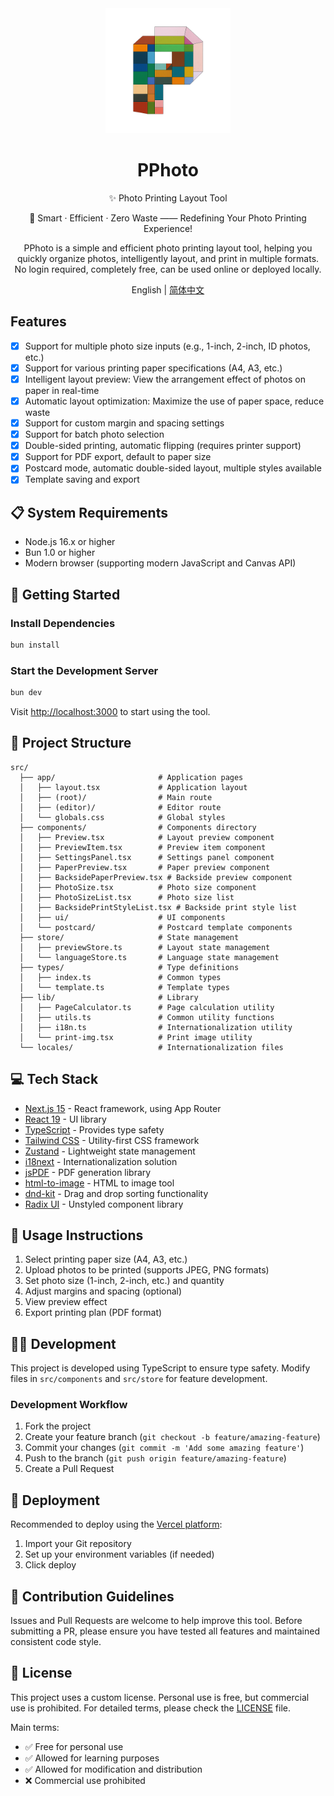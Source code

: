 <div align="center">

<img src="public/logo.png" alt="PPhoto Logo" width="200"/>

# PPhoto

✨ Photo Printing Layout Tool

🚀 Smart · Efficient · Zero Waste —— Redefining Your Photo Printing Experience!

PPhoto is a simple and efficient photo printing layout tool, helping you quickly organize photos, intelligently layout, and print in multiple formats. No login required, completely free, can be used online or deployed locally.

English | [简体中文](./README.md)

</div>

## Features

- [x] Support for multiple photo size inputs (e.g., 1-inch, 2-inch, ID photos, etc.)
- [x] Support for various printing paper specifications (A4, A3, etc.)
- [x] Intelligent layout preview: View the arrangement effect of photos on paper in real-time
- [x] Automatic layout optimization: Maximize the use of paper space, reduce waste
- [x] Support for custom margin and spacing settings
- [x] Support for batch photo selection
- [x] Double-sided printing, automatic flipping (requires printer support)
- [x] Support for PDF export, default to paper size
- [x] Postcard mode, automatic double-sided layout, multiple styles available
- [x] Template saving and export

## 📋 System Requirements

- Node.js 16.x or higher
- Bun 1.0 or higher
- Modern browser (supporting modern JavaScript and Canvas API)

## 🚀 Getting Started

### Install Dependencies

```bash
bun install
```

### Start the Development Server

```bash
bun dev
```

Visit [http://localhost:3000](http://localhost:3000) to start using the tool.

## 📁 Project Structure

```
src/
  ├── app/                       # Application pages
  │   ├── layout.tsx             # Application layout
  │   ├── (root)/                # Main route
  │   ├── (editor)/              # Editor route
  │   └── globals.css            # Global styles
  ├── components/                # Components directory
  │   ├── Preview.tsx            # Layout preview component
  │   ├── PreviewItem.tsx        # Preview item component
  │   ├── SettingsPanel.tsx      # Settings panel component
  │   ├── PaperPreview.tsx       # Paper preview component
  │   ├── BacksidePaperPreview.tsx # Backside preview component
  │   ├── PhotoSize.tsx          # Photo size component
  │   ├── PhotoSizeList.tsx      # Photo size list
  │   ├── BacksidePrintStyleList.tsx # Backside print style list
  │   ├── ui/                    # UI components
  │   └── postcard/              # Postcard template components
  ├── store/                     # State management
  │   ├── previewStore.ts        # Layout state management
  │   └── languageStore.ts       # Language state management
  ├── types/                     # Type definitions
  │   ├── index.ts               # Common types
  │   └── template.ts            # Template types
  ├── lib/                       # Library
  │   ├── PageCalculator.ts      # Page calculation utility
  │   ├── utils.ts               # Common utility functions
  │   ├── i18n.ts                # Internationalization utility
  │   └── print-img.tsx          # Print image utility
  └── locales/                   # Internationalization files
```

## 💻 Tech Stack

- [Next.js 15](https://nextjs.org/) - React framework, using App Router
- [React 19](https://react.dev/) - UI library
- [TypeScript](https://www.typescriptlang.org/) - Provides type safety
- [Tailwind CSS](https://tailwindcss.com/) - Utility-first CSS framework
- [Zustand](https://github.com/pmndrs/zustand) - Lightweight state management
- [i18next](https://www.i18next.com/) - Internationalization solution
- [jsPDF](https://github.com/parallax/jsPDF) - PDF generation library
- [html-to-image](https://github.com/bubkoo/html-to-image) - HTML to image tool
- [dnd-kit](https://dndkit.com/) - Drag and drop sorting functionality
- [Radix UI](https://www.radix-ui.com/) - Unstyled component library

## 📝 Usage Instructions

1. Select printing paper size (A4, A3, etc.)
2. Upload photos to be printed (supports JPEG, PNG formats)
3. Set photo size (1-inch, 2-inch, etc.) and quantity
4. Adjust margins and spacing (optional)
5. View preview effect
6. Export printing plan (PDF format)

## 👨‍💻 Development

This project is developed using TypeScript to ensure type safety. Modify files in `src/components` and `src/store` for feature development.

### Development Workflow

1. Fork the project
2. Create your feature branch (`git checkout -b feature/amazing-feature`)
3. Commit your changes (`git commit -m 'Add some amazing feature'`)
4. Push to the branch (`git push origin feature/amazing-feature`)
5. Create a Pull Request

## 🚀 Deployment

Recommended to deploy using the [Vercel platform](https://vercel.com/new):

1. Import your Git repository
2. Set up your environment variables (if needed)
3. Click deploy

## 🤝 Contribution Guidelines

Issues and Pull Requests are welcome to help improve this tool. Before submitting a PR, please ensure you have tested all features and maintained consistent code style.

## 📄 License

This project uses a custom license. Personal use is free, but commercial use is prohibited. For detailed terms, please check the [LICENSE](./LICENSE) file.

Main terms:

- ✅ Free for personal use
- ✅ Allowed for learning purposes
- ✅ Allowed for modification and distribution
- ❌ Commercial use prohibited
